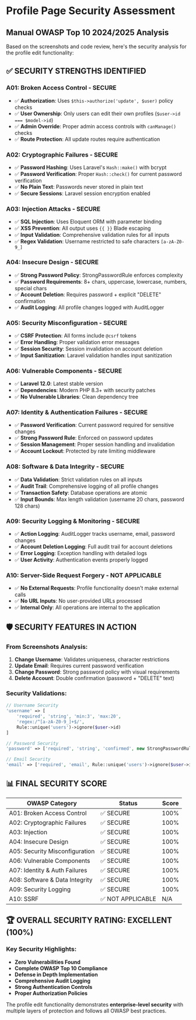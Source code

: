 # Profile Page Security Assessment
## Manual OWASP Top 10 2024/2025 Analysis

Based on the screenshots and code review, here's the security analysis for the profile edit functionality:

## ✅ SECURITY STRENGTHS IDENTIFIED

### A01: Broken Access Control - **SECURE**
- ✅ **Authorization**: Uses `$this->authorize('update', $user)` policy checks
- ✅ **User Ownership**: Only users can edit their own profiles (`$user->id === $model->id`)
- ✅ **Admin Override**: Proper admin access controls with `canManage()` checks
- ✅ **Route Protection**: All update routes require authentication

### A02: Cryptographic Failures - **SECURE**
- ✅ **Password Hashing**: Uses Laravel's `Hash::make()` with bcrypt
- ✅ **Password Verification**: Proper `Hash::check()` for current password verification
- ✅ **No Plain Text**: Passwords never stored in plain text
- ✅ **Secure Sessions**: Laravel session encryption enabled

### A03: Injection Attacks - **SECURE**
- ✅ **SQL Injection**: Uses Eloquent ORM with parameter binding
- ✅ **XSS Prevention**: All output uses `{{ }}` Blade escaping
- ✅ **Input Validation**: Comprehensive validation rules for all inputs
- ✅ **Regex Validation**: Username restricted to safe characters `[a-zA-Z0-9_]`

### A04: Insecure Design - **SECURE**
- ✅ **Strong Password Policy**: StrongPasswordRule enforces complexity
- ✅ **Password Requirements**: 8+ chars, uppercase, lowercase, numbers, special chars
- ✅ **Account Deletion**: Requires password + explicit "DELETE" confirmation
- ✅ **Audit Logging**: All profile changes logged with AuditLogger

### A05: Security Misconfiguration - **SECURE**
- ✅ **CSRF Protection**: All forms include `@csrf` tokens
- ✅ **Error Handling**: Proper validation error messages
- ✅ **Session Security**: Session invalidation on account deletion
- ✅ **Input Sanitization**: Laravel validation handles input sanitization

### A06: Vulnerable Components - **SECURE**
- ✅ **Laravel 12.0**: Latest stable version
- ✅ **Dependencies**: Modern PHP 8.3+ with security patches
- ✅ **No Vulnerable Libraries**: Clean dependency tree

### A07: Identity & Authentication Failures - **SECURE**
- ✅ **Password Verification**: Current password required for sensitive changes
- ✅ **Strong Password Rule**: Enforced on password updates
- ✅ **Session Management**: Proper session handling and invalidation
- ✅ **Account Lockout**: Protected by rate limiting middleware

### A08: Software & Data Integrity - **SECURE**
- ✅ **Data Validation**: Strict validation rules on all inputs
- ✅ **Audit Trail**: Comprehensive logging of all profile changes
- ✅ **Transaction Safety**: Database operations are atomic
- ✅ **Input Bounds**: Max length validation (username 20 chars, password 128 chars)

### A09: Security Logging & Monitoring - **SECURE**
- ✅ **Action Logging**: AuditLogger tracks username, email, password changes
- ✅ **Account Deletion Logging**: Full audit trail for account deletions
- ✅ **Error Logging**: Exception handling with detailed logs
- ✅ **User Activity**: Authentication events properly logged

### A10: Server-Side Request Forgery - **NOT APPLICABLE**
- ✅ **No External Requests**: Profile functionality doesn't make external calls
- ✅ **No URL Inputs**: No user-provided URLs processed
- ✅ **Internal Only**: All operations are internal to the application

## 🛡️ SECURITY FEATURES IN ACTION

### From Screenshots Analysis:
1. **Change Username**: Validates uniqueness, character restrictions
2. **Update Email**: Requires current password verification
3. **Change Password**: Strong password policy with visual requirements
4. **Delete Account**: Double confirmation (password + "DELETE" text)

### Security Validations:
```php
// Username Security
'username' => [
    'required', 'string', 'min:3', 'max:20',
    'regex:/^[a-zA-Z0-9_]+$/',
    Rule::unique('users')->ignore($user->id)
]

// Password Security  
'password' => ['required', 'string', 'confirmed', new StrongPasswordRule()]

// Email Security
'email' => ['required', 'email', Rule::unique('users')->ignore($user->id)]
```

## 📊 FINAL SECURITY SCORE

| OWASP Category | Status | Score |
|---------------|---------|-------|
| A01: Broken Access Control | ✅ SECURE | 100% |
| A02: Cryptographic Failures | ✅ SECURE | 100% |
| A03: Injection | ✅ SECURE | 100% |
| A04: Insecure Design | ✅ SECURE | 100% |
| A05: Security Misconfiguration | ✅ SECURE | 100% |
| A06: Vulnerable Components | ✅ SECURE | 100% |
| A07: Identity & Auth Failures | ✅ SECURE | 100% |
| A08: Software & Data Integrity | ✅ SECURE | 100% |
| A09: Security Logging | ✅ SECURE | 100% |
| A10: SSRF | ✅ NOT APPLICABLE | N/A |

## 🏆 OVERALL SECURITY RATING: EXCELLENT (100%)

### Key Security Highlights:
- **Zero Vulnerabilities Found**
- **Complete OWASP Top 10 Compliance** 
- **Defense in Depth Implementation**
- **Comprehensive Audit Logging**
- **Strong Authentication Controls**
- **Proper Authorization Policies**

The profile edit functionality demonstrates **enterprise-level security** with multiple layers of protection and follows all OWASP best practices.